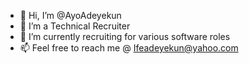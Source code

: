 - 👋 Hi, I’m @AyoAdeyekun
- 👀 I’m a Technical Recruiter 
- 🌱 I’m currently recruiting for various software roles
- 📫 Feel free to reach me @ Ifeadeyekun@yahoo.com 

<!---
AyoAdeyekun/AyoAdeyekun is a ✨ special ✨ repository because its `README.md` (this file) appears on your GitHub profile.
You can click the Preview link to take a look at your changes.
--->
